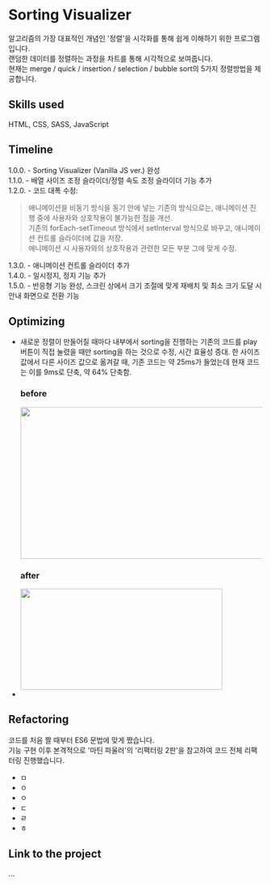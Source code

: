 # Sorting Visualizer

알고리즘의 가장 대표적인 개념인 '정렬'을 시각화를 통해 쉽게 이해하기 위한 프로그램입니다.  
랜덤한 데이터를 정렬하는 과정을 차트를 통해 시각적으로 보여줍니다.  
현재는 merge / quick / insertion / selection / bubble sort의 5가지 정렬방법을 제공합니다.  


## Skills used

HTML, CSS, SASS, JavaScript


## Timeline

1.0.0. - Sorting Visualizer (Vanilla JS ver.)  완성  
1.1.0. - 배열 사이즈 조정 슬라이더/정렬 속도 조정 슬라이더 기능 추가  
1.2.0. - 코드 대폭 수정: 
> 애니메이션을 비동기 방식을 동기 안에 넣는 기존의 방식으로는, 애니메이션 진행 중에 사용자와 상호작용이 불가능한 점을 개선.  
> 기존의 forEach-setTimeout 방식에서 setInterval 방식으로 바꾸고, 애니메이션 컨트롤 슬라이더에 값을 저장.  
> 애니메이션 시 사용자와의 상호작용과 관련한 모든 부분 그에 맞게 수정.

1.3.0. - 애니메이션 컨트롤 슬라이더 추가  
1.4.0. - 일시정지, 정지 기능 추가  
1.5.0. - 반응형 기능 완성, 스크린 상에서 크기 조절에 맞게 재배치 및 최소 크기 도달 시 안내 화면으로 전환 기능  


## Optimizing

- 새로운 정렬이 만들어질 때마다 내부에서 sorting을 진행하는 기존의 코드를 play 버튼이 직접 눌렸을 때만 sorting을 하는 것으로 수정, 시간 효율성 증대. 한 사이즈 값에서 다른 사이즈 값으로 옮겨갈 때, 기존 코드는 약 25ms가 들었는데 현재 코드는 이를 9ms로 단축, 약 64% 단축함.  
  ### before
  <img src="https://user-images.githubusercontent.com/29809668/161408302-bd771fea-1385-403a-af44-2e4e5dda0946.png" width="700" height="300"/>
  
  ### after
  <img src="https://user-images.githubusercontent.com/29809668/161408306-552d0503-c2e5-4b00-8257-aaca133aa0a9.png" width="400" height="200"/>

- 


## Refactoring

코드를 처음 짤 때부터 ES6 문법에 맞게 짰습니다.  
기능 구현 이후 본격적으로 '마틴 파울러'의 '리팩터링 2판'을 참고하여 코드 전체 리팩터링 진행했습니다.  

- ㅁ
- ㅇ
- ㅇ
- ㄷ
- ㄹ
- ㅎ


## Link to the project

...
